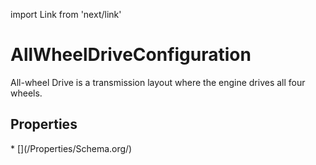 import Link from 'next/link'

# AllWheelDriveConfiguration

All-wheel Drive is a transmission layout where the engine drives all four wheels.

## Properties

<Grid>
* [](/Properties/Schema.org/)

</Grid>

